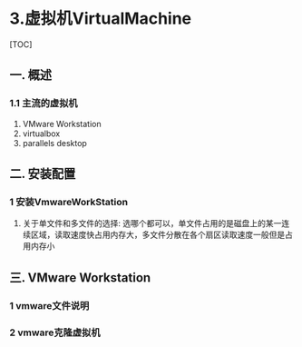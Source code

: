 # 3.虚拟机VirtualMachine
[TOC]
## 一. 概述
### 1.1 主流的虚拟机
1. VMware Workstation
2. virtualbox
3. parallels desktop
## 二. 安装配置
### 1 安装VmwareWorkStation
1. 关于单文件和多文件的选择:
选哪个都可以，单文件占用的是磁盘上的某一连续区域，读取速度快占用内存大，多文件分散在各个扇区读取速度一般但是占用内存小
## 三. VMware Workstation
### 1 vmware文件说明
### 2 vmware克隆虚拟机